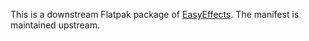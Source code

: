 This is a downstream Flatpak package of [EasyEffects](https://github.com/wwmm/easyeffects). The manifest is maintained upstream.